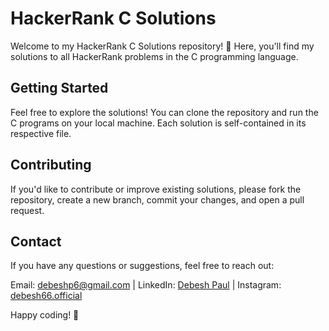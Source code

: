 # HackerRank C Solutions

Welcome to my HackerRank C Solutions repository! 🚀 Here, you'll find my solutions to all HackerRank problems in the C programming language.

## Getting Started

Feel free to explore the solutions! You can clone the repository and run the C programs on your local machine. Each solution is self-contained in its respective file.

## Contributing

If you'd like to contribute or improve existing solutions, please fork the repository, create a new branch, commit your changes, and open a pull request.

## Contact

If you have any questions or suggestions, feel free to reach out:

Email: debeshp6@gmail.com
| LinkedIn: [Debesh Paul](www.linkedin.com/in/debesh-paul-4254511bb)
| Instagram: [debesh66.official](www.instagram.com/debesh66.official)

Happy coding! 🚀
